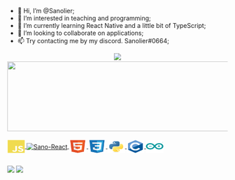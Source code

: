 - 👋 Hi, I’m @Sanolier;
- 👀 I’m interested in teaching and programming;
- 🌱 I’m currently learning React Native and a little bit of TypeScript;
- 💞️ I’m looking to collaborate on applications;
- 📫 Try contacting me by my discord. Sanolier#0664;

<div align="center">
  <a href="https://github.com/Sanolier">
  <img height="160em" src="https://github-readme-stats.vercel.app/api?username=Sanolier&show_icons=true&theme=onedark&include_all_commits=true&count_private=true"/>
  <br/>
  <img height="160em" width="600em"src="https://github-readme-stats.vercel.app/api/top-langs/?username=Sanolier&layout=compact&langs_count=7&theme=onedark"/>
</div>
<div style="display: inline_block"><br>
  <img align="center" alt="Sano-Js" height="30" width="40" src="https://raw.githubusercontent.com/devicons/devicon/master/icons/javascript/javascript-plain.svg">
  <img align="center" alt="Sano-React" height="30" width="40" src="https://raw.githubusercontent.com/devicons/devicon/master/icons/react_native/react_native-original.svg">
  <img align="center" alt="Sano-HTML" height="30" width="40" src="https://raw.githubusercontent.com/devicons/devicon/master/icons/html5/html5-original.svg">
  <img align="center" alt="Sano-CSS" height="30" width="40" src="https://raw.githubusercontent.com/devicons/devicon/master/icons/css3/css3-original.svg">
  <img align="center" alt="Sano-Python" height="30" width="40" src="https://raw.githubusercontent.com/devicons/devicon/master/icons/python/python-original.svg">
  <img align="center" alt="Sano-C" height="30" width="40" src="https://raw.githubusercontent.com/devicons/devicon/master/icons/c/c-original.svg">
  <img align="center" alt="Sano-Arduino" height="30" width="40" src="https://raw.githubusercontent.com/devicons/devicon/master/icons/arduino/arduino-original.svg">
</div>
  
  ##
 
<div> 
  <a href="https://instagram.com/fe.osa" target="_blank"><img src="https://img.shields.io/badge/-Instagram-%23E4405F?style=for-the-badge&logo=instagram&logoColor=white" target="_blank"></a>
 	<a href="https://www.twitch.tv/sanolier" target="_blank"><img src="https://img.shields.io/badge/Twitch-9146FF?style=for-the-badge&logo=twitch&logoColor=white" target="_blank"></a>
 
 
</div>

<!---
Sanolier/Sanolier is a ✨ special ✨ repository because its `README.md` (this file) appears on your GitHub profile.
You can click the Preview link to take a look at your changes.
--->
